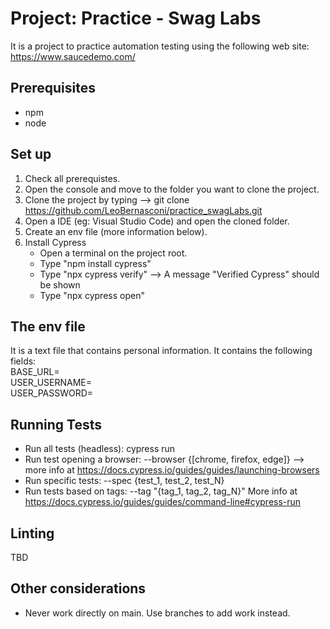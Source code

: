 # Project: Practice - Swag Labs
It is a project to practice automation testing using the following web site: https://www.saucedemo.com/

## Prerequisites
- npm
- node

## Set up
1. Check all prerequistes.
2. Open the console and move to the folder you want to clone the project.
3. Clone the project by typing --> git clone https://github.com/LeoBernasconi/practice_swagLabs.git
4. Open a IDE (eg: Visual Studio Code) and open the cloned folder.
5. Create an env file (more information below).
6. Install Cypress
    - Open a terminal on the project root.
    - Type "npm install cypress"
    - Type "npx cypress verify" --> A message "Verified Cypress" should be shown
    - Type "npx cypress open"

## The env file
It is a text file that contains personal information. It contains the following fields:  
BASE_URL=  
USER_USERNAME=   
USER_PASSWORD=  

## Running Tests
- Run all tests (headless): cypress run
- Run test opening a browser: --browser {[chrome, firefox, edge]} --> more info at https://docs.cypress.io/guides/guides/launching-browsers
- Run specific tests: --spec {test_1, test_2, test_N}
- Run tests based on tags: --tag "{tag_1, tag_2, tag_N}" 
More info at https://docs.cypress.io/guides/guides/command-line#cypress-run

## Linting
TBD

## Other considerations
- Never work directly on main. Use branches to add work instead.
 
